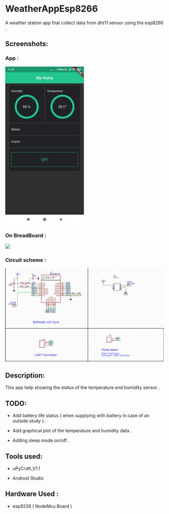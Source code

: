 # WeatherAppEsp8266

A weather station app that collect data from dht11 sensor using the esp8266
.

## Screenshots:

### App :

<img src="Screenshot_Home.png" width="250"/>

### On BreadBoard :

<img src ="Bread_Board_Circuit.jpg" width="250" />

### Circuit scheme :

<img src ="circuit_shema.png"  />

## Description:

This app help showing the status of the temperature and humidity sensor .

## TODO:

- Add battery life status ( when supplying with battery in case of an outside study ).

- Add graphical plot of the temperature and humidity data .

- Adding sleep mode on/off .

## Tools used:

- uPyCraft_V1.1

* Android Studio

## Hardware Used :

- esp8226 ( NodeMcu Board )
